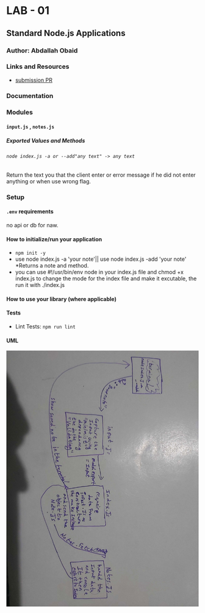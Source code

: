 # LAB - 01

<!-- ## Project: Project Name Here -->
## Standard Node.js Applications

### Author: Abdallah Obaid

### Links and Resources

* [submission PR](https://github.com/Abdallah-401-advanced-javascript/lab-00/pull/1)
<!-- * [travis](https://travis-ci.com/github/Abdallah-401-advanced-javascript/lab-00) -->
<!-- - [ci/cd](http://xyz.com) (GitHub Actions) -->
<!-- - [back-end server url](http://xyz.com) (when applicable) -->
<!-- * [front-end application](https://abdallah-lab-00.herokuapp.com/)  -->

### Documentation
<!-- * [jsdoc](https://abdallah-lab-00.herokuapp.com/docs/) -->

### Modules
#### `input.js` , `notes.js`
##### Exported Values and Methods

###### `node index.js -a or --add"any text" -> any text`
Return the text you that the client enter or error message if he did not enter anything or when use wrong flag.

### Setup

#### `.env` requirements 
no api or db for naw.

#### How to initialize/run your application 

* `npm init -y`
* use node index.js -a 'your note'|| use node index.js -add 'your note'
  *Returns a note and method. 
* you can use #!/usr/bin/env node in your index.js file and chmod +x index.js to change the mode for the index file and make it excutable, the run it with ./index.js

#### How to use your library (where applicable)

#### Tests

<!-- * Unit Tests: `npm test` -->
* Lint Tests: `npm run lint`

<!-- Incomplete Tests: -->

#### UML

![UML Diagram](whiteboardclass1.jpg)